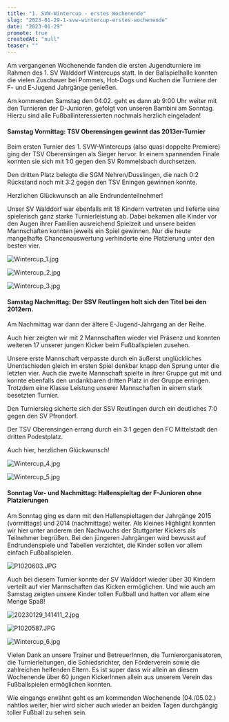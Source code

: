 ```yaml
---
title: "1. SVW-Wintercup - erstes Wochenende"
slug: "2023-01-29-1-svw-wintercup-erstes-wochenende"
date: "2023-01-29"
promote: true
createdAt: "null"
teaser: ""
---
```

Am vergangenen Wochenende fanden die ersten Jugendturniere im Rahmen des 1. SV Walddorf Wintercups statt. In der Ballspielhalle konnten die vielen Zuschauer bei Pommes, Hot-Dogs und Kuchen die Turniere der F- und E-Jugend Jahrgänge genießen.

Am kommenden Samstag den 04.02. geht es dann ab 9:00 Uhr weiter mit den Turnieren der D-Junioren, gefolgt von unseren Bambini am Sonntag. Hierzu sind alle Fußballinteressierten nochmals herzlich eingeladen!

#### Samstag Vormittag: TSV Oberensingen gewinnt das 2013er-Turnier

Beim ersten Turnier des 1. SVW-Wintercups (also quasi doppelte Premiere) ging der TSV Oberensingen als Sieger hervor. In einem spannenden Finale konnten sie sich mit 1:0 gegen den SV Rommelsbach durchsetzen.

Den dritten Platz belegte die SGM Nehren/Dusslingen, die nach 0:2 Rückstand noch mit 3:2 gegen den TSV Eningen gewinnen konnte.

Herzlichen Glückwunsch an alle Endrundenteilnehmer!

Unser SV Walddorf war ebenfalls mit 18 Kindern vertreten und lieferte eine spielerisch ganz starke Turnierleistung ab. Dabei bekamen alle Kinder vor den Augen ihrer Familien ausreichend Spielzeit und unsere beiden Mannschaften konnten jeweils ein Spiel gewinnen. Nur die heute mangelhafte Chancenauswertung verhinderte eine Platzierung unter den besten vier.

![Wintercup_1.jpg](/uploads/Wintercup_1_f96d6bce40.jpg)

![Wintercup_2.jpg](/uploads/Wintercup_2_1d8a61ad90.jpg)

![Wintercup_3.jpg](/uploads/Wintercup_3_c969aff6b7.jpg)

#### Samstag Nachmittag: Der SSV Reutlingen holt sich den Titel bei den 2012ern.

Am Nachmittag war dann der ältere E-Jugend-Jahrgang an der Reihe.

Auch hier zeigten wir mit 2 Mannschaften wieder viel Präsenz und konnten weiteren 17 unserer jungen Kicker beim Fußballspielen zusehen.

Unsere erste Mannschaft verpasste durch ein äußerst unglückliches Unentschieden gleich im ersten Spiel denkbar knapp den Sprung unter die letzten vier. Auch die zweite Mannschaft spielte in ihrer Gruppe gut mit und konnte ebenfalls den undankbaren dritten Platz in der Gruppe erringen. Trotzdem eine Klasse Leistung unserer Mannschaften in einem stark besetzten Turnier.

Den Turniersieg sicherte sich der SSV Reutlingen durch ein deutliches 7:0 gegen den SV Pfrondorf.

Der TSV Oberensingen errang durch ein 3:1 gegen den FC Mittelstadt den dritten Podestplatz.

Auch hier, herzlichen Glückwunsch!

![Wintercup_4.jpg](/uploads/Wintercup_4_11c3560833.jpg)

![Wintercup_5.jpg](/uploads/Wintercup_5_ffafe8012e.jpg)

#### Sonntag Vor- und Nachmittag: Hallenspieltag der F-Junioren ohne Platzierungen

Am Sonntag ging es dann mit den Hallenspieltagen der Jahrgänge 2015 (vormittags) und 2014 (nachmittags) weiter. Als kleines Highlight konnten wir hier unter anderem den Nachwuchs der Stuttgarter Kickers als Teilnehmer begrüßen. Bei den jüngeren Jahrgängen wird bewusst auf Endrundenspiele und Tabellen verzichtet, die Kinder sollen vor allem einfach Fußballspielen.

![P1020603.JPG](/uploads/P1020603_ccbdfbcc15.JPG)

Auch bei diesem Turnier konnte der SV Walddorf wieder über 30 Kindern verteilt auf vier Mannschaften das Kicken ermöglichen. Und wie auch am Samstag zeigten unsere Kinder tollen Fußball und hatten vor allem eine Menge Spaß!

![20230129_141411_2.jpg](/uploads/20230129_141411_2_20d97193e9.jpg)

![P1020587.JPG](/uploads/P1020587_1a763f5646.JPG)

![Wintercup_6.jpg](/uploads/Wintercup_6_dd4726d844.jpg)

Vielen Dank an unsere Trainer und BetreuerInnen, die Turnierorganisatoren, die Turnierleitungen, die Schiedsrichter, den Förderverein sowie die zahlreichen helfenden Eltern. Es ist super dass wir allein an diesem Wochenende über 60 jungen KickerInnen allein aus unserem Verein das Fußballspielen ermöglichen konnten.

Wie eingangs erwähnt geht es am kommenden Wochenende (04./05.02.) nahtlos weiter, hier wird sicher auch wieder an beiden Tagen durchgängig toller Fußball zu sehen sein.
